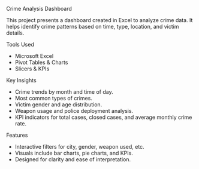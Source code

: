 Crime Analysis Dashboard

This project presents a dashboard created in Excel to analyze crime data. It helps identify crime patterns based on time, type, location, and victim details.

Tools Used
- Microsoft Excel
- Pivot Tables & Charts
- Slicers & KPIs

Key Insights
- Crime trends by month and time of day.
- Most common types of crimes.
- Victim gender and age distribution.
- Weapon usage and police deployment analysis.
- KPI indicators for total cases, closed cases, and average monthly crime rate.

Features
- Interactive filters for city, gender, weapon used, etc.
- Visuals include bar charts, pie charts, and KPIs.
- Designed for clarity and ease of interpretation.

